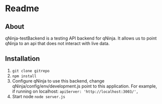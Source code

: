 # Readme

## About
qNinja-testBackend is a testing API backend for qNinja. It allows us to point qNinja to an api that does not interact with live data.

## Installation

1. `git clone gitrepo`
2. `npm install`
3. Configure qNinja to use this backend, change qNinja/config/env/development.js point to this application. For example, if running on localhost: `apiServer: 'http://localhost:3003/',`
4. Start node `node server.js`